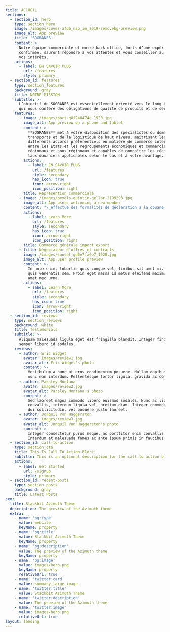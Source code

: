 ```yaml
---
title: ACCUEIL
sections:
  - section_id: hero
    type: section_hero
    image: /images/cover-afdb_nso_in_2019-removebg-preview.png
    image_alt: App preview
    title: 'SOGRANES '
    content: >
      Notre équipe commerciale et notre back office, forts d’une expérience
      confirmée, sauront répondre à vos attentes et vous conseiller au mieux de
      vos intérêts.
    actions:
      - label: EN SAVOIR PLUS
        url: /features
        style: primary
  - section_id: features
    type: section_features
    background: gray
    title: NOTRE MISSION
    subtitle: >-
      L’objectif de SOGRANES est essentiellement orienté vers le long terme, ce
      qui nous confère des obligations de qualité de produits et de services.
    features:
      - image: /images/port-g0f240474e_1920.jpg
        image_alt: App preview on a phone and tablet
        content: >
          **SOGRANES** met à votre disposition des spécialistes du domaine des
          transports et de la logistique de haut niveau, maîtrisant les
          différents accords préférentiels en matière de commerce international
          entre les Etats et les regroupements économiques et commerciaux
          régionaux et sous régionaux et capables de connaître les régimes ou
          taux douaniers applicables selon le cas et à votre avantage.
        actions:
          - label: EN SAVOIR PLUS
            url: /features
            style: secondary
            has_icon: true
            icon: arrow-right
            icon_position: right
        title: Représention commerciale
      - image: /images/pexels-quintin-gellar-2199293.jpg
        image_alt: App users welcoming a new member
        content: "\_effectue des formalités de déclaration à la douane pour le compte de ses clients. A cet effet, elle procède à la passation, à la liquidation, au paiement puis à l’enlèvement des marchandises.\n"
        actions:
          - label: Learn More
            url: /features
            style: secondary
            has_icon: true
            icon: arrow-right
            icon_position: right
        title: Commerce générale import export
      - title: Négociateur d'offres et contracts
        image: /images/sunset-gd0e7fa0e7_1920.jpg
        image_alt: App user profile preview
        content: >-
          In ante enim, lobortis quis congue vel, finibus sit amet mi. Aenean
          quis venenatis sem. Proin eget massa id metus eleifend maximus sit
          amet nec urna.
        actions:
          - label: Learn More
            url: /features
            style: secondary
            has_icon: true
            icon: arrow-right
            icon_position: right
  - section_id: reviews
    type: section_reviews
    background: white
    title: Testimonials
    subtitle: >-
      Aliquam malesuada ligula eget est fringilla blandit. Integer finibus
      semper libero id sodales.
    reviews:
      - author: Eric Widget
        avatar: images/review1.jpg
        avatar_alt: Eric Widget's photo
        content: >-
          Vestibulum a nunc ut eros condimentum posuere. Nullam dapibus quis
          nunc non interdum. Pellentesque tortor ligula, gravida ac commodo eu.
      - author: Parsley Montana
        avatar: images/review2.jpg
        avatar_alt: Parsley Montana's photo
        content: >-
          Sed laoreet magna commodo libero euismod sodales. Nunc ac libero
          convallis, interdum ligula vel, pretium diam. Integer commodo sem at
          dui sollicitudin, vel posuere justo laoreet.
      - author: Jonquil Von Haggerston
        avatar: images/review3.jpg
        avatar_alt: Jonquil Von Haggerston's photo
        content: >-
          Integer consectetur purus neque, ac porttitor enim convallis vitae.
          Interdum et malesuada fames ac ante ipsum primis in faucibus.
  - section_id: call-to-action
    type: section_cta
    title: This Is Call To Action Block!
    subtitle: This is an optional description for the call to action block.
    actions:
      - label: Get Started
        url: /signup
        style: primary
  - section_id: recent-posts
    type: section_posts
    background: gray
    title: Latest Posts
seo:
  title: Stackbit Azimuth Theme
  description: The preview of the Azimuth theme
  extra:
    - name: 'og:type'
      value: website
      keyName: property
    - name: 'og:title'
      value: Stackbit Azimuth Theme
      keyName: property
    - name: 'og:description'
      value: The preview of the Azimuth theme
      keyName: property
    - name: 'og:image'
      value: images/hero.png
      keyName: property
      relativeUrl: true
    - name: 'twitter:card'
      value: summary_large_image
    - name: 'twitter:title'
      value: Stackbit Azimuth Theme
    - name: 'twitter:description'
      value: The preview of the Azimuth theme
    - name: 'twitter:image'
      value: images/hero.png
      relativeUrl: true
layout: landing
---
```

